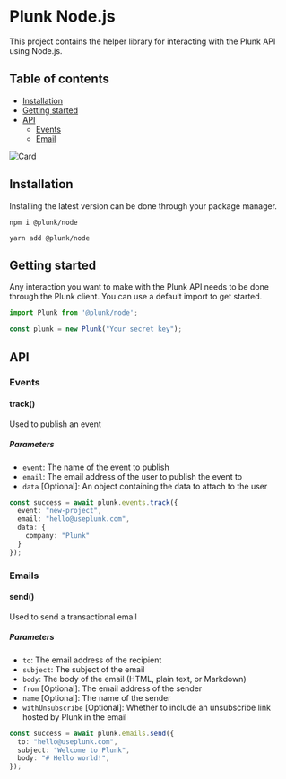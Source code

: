 # Plunk Node.js
This project contains the helper library for interacting with the Plunk API using Node.js.

## Table of contents
- [Installation](#installation)
- [Getting started](#getting-started)
- [API](#api)
    - [Events](#events)
    - [Email](#emails)

![Card](https://www.useplunk.com/assets/card.png)

## Installation
Installing the latest version can be done through your package manager.

```shell
npm i @plunk/node

yarn add @plunk/node
```

## Getting started
Any interaction you want to make with the Plunk API needs to be done through the Plunk client. You can use a default import to get started.

```js
import Plunk from '@plunk/node';

const plunk = new Plunk("Your secret key");
```

## API
### Events
#### track()
Used to publish an event

##### Parameters
- `event`: The name of the event to publish
- `email`: The email address of the user to publish the event to
- `data` [Optional]: An object containing the data to attach to the user

```ts
const success = await plunk.events.track({
  event: "new-project",
  email: "hello@useplunk.com",
  data: {
    company: "Plunk"
  }
});
```

### Emails
#### send()
Used to send a transactional email
##### Parameters
- `to`: The email address of the recipient
- `subject`: The subject of the email
- `body`: The body of the email (HTML, plain text, or Markdown)
- `from` [Optional]: The email address of the sender
- `name` [Optional]: The name of the sender
- `withUnsubscribe` [Optional]: Whether to include an unsubscribe link hosted by Plunk in the email

```ts
const success = await plunk.emails.send({
  to: "hello@useplunk.com",
  subject: "Welcome to Plunk",
  body: "# Hello world!",
});
```

